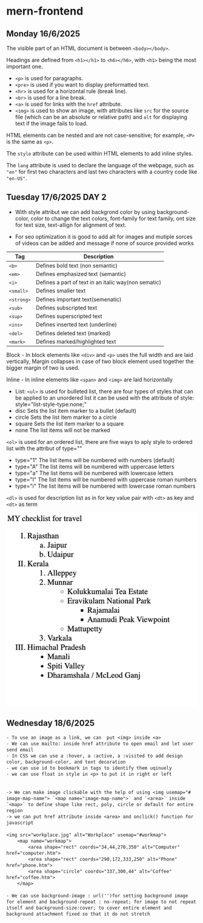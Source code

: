 # mern-frontend  
## Monday 16/6/2025

The visible part of an HTML document is between `<body></body>`.

Headings are defined from `<h1></h1>` to `<h6></h6>`, with `<h1>` being the most important one.

- `<p>` is used for paragraphs.  
- `<pre>` is used if you want to display preformatted text.  
- `<hr>` is used for a horizontal rule (break line).  
- `<br>` is used for a line break.  
- `<a>` is used for links with the `href` attribute.  
- `<img>` is used to show an image, with attributes like `src` for the source file (which can be an absolute or relative path) and `alt` for displaying text if the image fails to load.

HTML elements can be nested and are not case-sensitive; for example, `<P>` is the same as `<p>`.

The `style` attribute can be used within HTML elements to add inline styles.

The `lang` attribute is used to declare the language of the webpage, such as `"en"` for first two characters and last two characters with a country code like `"en-US"`.

## Tuesday 17/6/2025 DAY 2

- With style attribut we can add backgrond color by using background-color, color to change the text colors, font-family for text family, ont size for text size, text-allign for alignment of text.

- For seo optimization it is good to add alt for images and mutiple sorces of videos can be added and message if none of source provided works


| Tag        | Description                 |
|------------|-----------------------------|
| `<b>`      | Defines bold text (non semantic) |
| `<em>`     | Defines emphasized text (semantic)|
| `<i>`      | Defines a part of text in an italic way(non sematic)|
| `<small>`  | Defines smaller text        |
| `<strong>` | Defines important text(semenatic)|
| `<sub>`    | Defines subscripted text    |
| `<sup>`    | Defines superscripted text  |
| `<ins>`    | Defines inserted text (underline)| 
| `<del>`    | Defines deleted text (marked) |
| `<mark>`    |Defines marked/highlighted text |


Block - In block elements like `<div>` and `<p>` uses the full width and are laid vertically, Margin collapses in case of two block element used together the bigger margin of two is used.  

Inline - In inline elements like `<span>` and `<img>` are laid horizontally 

- List:
`<ul>` is used for bulleted list, there are four types of styles that can be applied to an unordered list it can be used with the attribute of style: style="list-style-type:none;"
- disc	Sets the list item marker to a bullet (default)
- circle	Sets the list item marker to a circle
- square	Sets the list item marker to a square
- none	The list items will not be marked

`<ol>` is used for an ordered list, there are five ways to aply style to ordered list with the attribut of type=""
- type="1"	The list items will be numbered with numbers (default)
- type="A"	The list items will be numbered with uppercase letters
- type="a"	The list items will be numbered with lowercase letters
- type="I"	The list items will be numbered with uppercase roman numbers
- type="i"	The list items will be numbered with lowercase roman numbers

`<dl>` is used for description list as in for key value pair with `<dt>` as key and `<dt>` as term

![Alt text](/assets/image.png "Day 2 Task")


## Wednesday 18/6/2025


    - To use an image as a link, we can  put <img> inside <a>  
    - We can use mailto: inside href attribute to open email and let user send email  
    - In CSS we can use a :hover, a :active, a :visited to add design color, background-color, and text decoration  
    - we can use id to bookmark in tags to identify them uqinuely  
    - we can use float in style in <p> to put it in right or left  


    -> We can make image clickable with the help of using <img usemap="# image-map-name"> `<map name="image-map-name">` and `<area>` inside `<map>` to define shape like rect, poly, circle or default for entire region
    -> we can put href attribute inside <area> and onclick() function for javascript

    <img src="workplace.jpg" alt="Workplace" usemap="#workmap">
        <map name="workmap">
            <area shape="rect" coords="34,44,270,350" alt="Computer" href="computer.htm">
            <area shape="rect" coords="290,172,333,250" alt="Phone" href="phone.htm">
            <area shape="circle" coords="337,300,44" alt="Coffee" href="coffee.htm">
        </map>
    
    - We can use background-image : url('')for setting background image for element and background-repeat : no-repeat; for image to not repeat itself and background-size:cover; to cover entire element and background attachment fixed so that it do not stretch